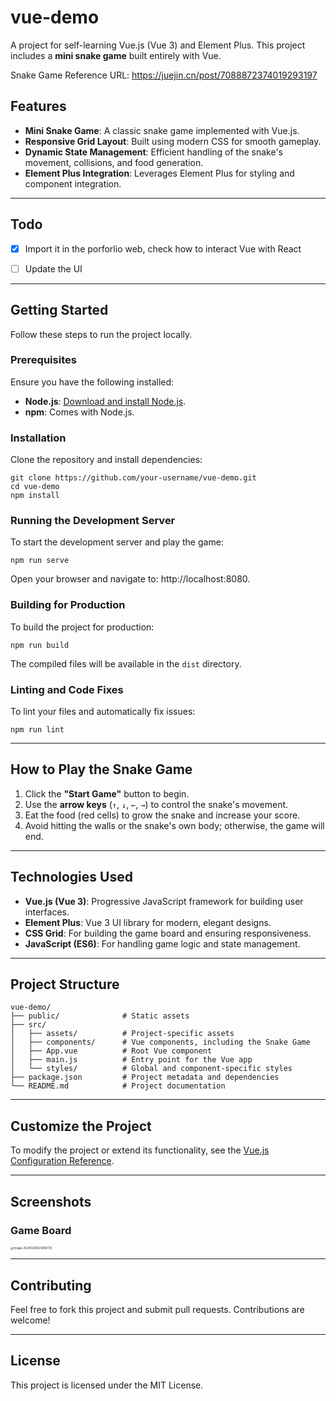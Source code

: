 # vue-demo

A project for self-learning Vue.js (Vue 3) and Element Plus. This project includes a **mini snake game** built entirely with Vue.

Snake Game Reference URL: https://juejin.cn/post/7088872374019293197
## Features

- **Mini Snake Game**: A classic snake game implemented with Vue.js.
- **Responsive Grid Layout**: Built using modern CSS for smooth gameplay.
- **Dynamic State Management**: Efficient handling of the snake's movement, collisions, and food generation.
- **Element Plus Integration**: Leverages Element Plus for styling and component integration.

---
## Todo

- [x] Import it in the porforlio web, check how to interact Vue with React 
- [ ] Update the UI


---
## Getting Started

Follow these steps to run the project locally.

### Prerequisites

Ensure you have the following installed:

- **Node.js**: [Download and install Node.js](https://nodejs.org/).
- **npm**: Comes with Node.js.

### Installation

Clone the repository and install dependencies:

```
git clone https://github.com/your-username/vue-demo.git
cd vue-demo
npm install
```

### Running the Development Server

To start the development server and play the game:

```
npm run serve
```

Open your browser and navigate to: http://localhost:8080.

### Building for Production

To build the project for production:

```
npm run build
```

The compiled files will be available in the `dist` directory.

### Linting and Code Fixes

To lint your files and automatically fix issues:

```
npm run lint
```

---

## How to Play the Snake Game

1. Click the **"Start Game"** button to begin.
2. Use the **arrow keys** (`↑`, `↓`, `←`, `→`) to control the snake's movement.
3. Eat the food (red cells) to grow the snake and increase your score.
4. Avoid hitting the walls or the snake's own body; otherwise, the game will end.

---

## Technologies Used

- **Vue.js (Vue 3)**: Progressive JavaScript framework for building user interfaces.
- **Element Plus**: Vue 3 UI library for modern, elegant designs.
- **CSS Grid**: For building the game board and ensuring responsiveness.
- **JavaScript (ES6)**: For handling game logic and state management.

---

## Project Structure

```
vue-demo/
├── public/              # Static assets
├── src/
│   ├── assets/          # Project-specific assets
│   ├── components/      # Vue components, including the Snake Game
│   ├── App.vue          # Root Vue component
│   ├── main.js          # Entry point for the Vue app
│   └── styles/          # Global and component-specific styles
├── package.json         # Project metadata and dependencies
└── README.md            # Project documentation
```

---

## Customize the Project

To modify the project or extend its functionality, see the [Vue.js Configuration Reference](https://cli.vuejs.org/config/).

---

## Screenshots

### Game Board

<img src="https://p.ipic.vip/k8wafk.png" alt="image-20241226023616725" style="zoom:33%;" />

---

## Contributing

Feel free to fork this project and submit pull requests. Contributions are welcome!

---

## License

This project is licensed under the MIT License.
